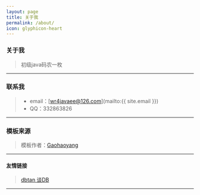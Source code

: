 ```yaml
---
layout: page
title: 关于我
permalink: /about/
icon: glyphicon-heart
---
```


### 关于我

>
>初级java码农一枚

---

### 联系我
> * email：[wr4javaee@126.com](mailto:{{ site.email }})
> * QQ：332863826

---

### 模板来源
>
>模板作者：[Gaohaoyang](http://gaohaoyang.github.io)

---

#### 友情链接
> [dbtan 谈DB](http://www.dbtan.com/)

---